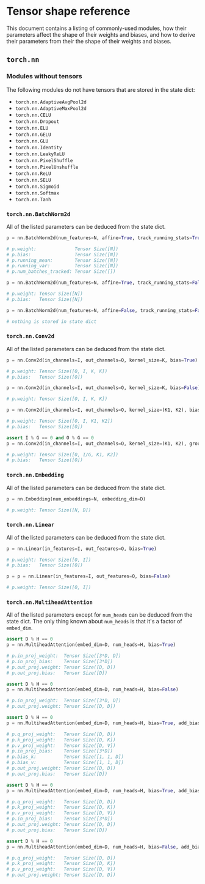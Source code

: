 # Tensor shape reference

This document contains a listing of commonly-used modules, how their parameters affect the shape of their weights and biases, and how to derive their parameters from their the shape of their weights and biases.

## `torch.nn`

### Modules without tensors

The following modules do not have tensors that are stored in the state dict:

- `torch.nn.AdaptiveAvgPool2d`
- `torch.nn.AdaptiveMaxPool2d`
- `torch.nn.CELU`
- `torch.nn.Dropout`
- `torch.nn.ELU`
- `torch.nn.GELU`
- `torch.nn.GLU`
- `torch.nn.Identity`
- `torch.nn.LeakyReLU`
- `torch.nn.PixelShuffle`
- `torch.nn.PixelUnshuffle`
- `torch.nn.ReLU`
- `torch.nn.SELU`
- `torch.nn.Sigmoid`
- `torch.nn.Softmax`
- `torch.nn.Tanh`

### `torch.nn.BatchNorm2d`

All of the listed parameters can be deduced from the state dict.

```py
p = nn.BatchNorm2d(num_features=N, affine=True, track_running_stats=True)

# p.weight:              Tensor Size([N])
# p.bias:                Tensor Size([N])
# p.running_mean:        Tensor Size([N])
# p.running_var:         Tensor Size([N])
# p.num_batches_tracked: Tensor Size([])
```

```py
p = nn.BatchNorm2d(num_features=N, affine=True, track_running_stats=False)

# p.weight: Tensor Size([N])
# p.bias:   Tensor Size([N])
```

```py
p = nn.BatchNorm2d(num_features=N, affine=False, track_running_stats=False)

# nothing is stored in state dict
```

### `torch.nn.Conv2d`

All of the listed parameters can be deduced from the state dict.

```py
p = nn.Conv2d(in_channels=I, out_channels=O, kernel_size=K, bias=True)

# p.weight: Tensor Size([O, I, K, K])
# p.bias:   Tensor Size([O])
```

```py
p = nn.Conv2d(in_channels=I, out_channels=O, kernel_size=K, bias=False)

# p.weight: Tensor Size([O, I, K, K])
```

```py
p = nn.Conv2d(in_channels=I, out_channels=O, kernel_size=(K1, K2), bias=True)

# p.weight: Tensor Size([O, I, K1, K2])
# p.bias:   Tensor Size([O])
```

```py
assert I % G == 0 and O % G == 0
p = nn.Conv2d(in_channels=I, out_channels=O, kernel_size=(K1, K2), group=G, bias=True)

# p.weight: Tensor Size([O, I/G, K1, K2])
# p.bias:   Tensor Size([O])
```

### `torch.nn.Embedding`

All of the listed parameters can be deduced from the state dict.

```py
p = nn.Embedding(num_embeddings=N, embedding_dim=D)

# p.weight: Tensor Size([N, D])
```

### `torch.nn.Linear`

All of the listed parameters can be deduced from the state dict.

```py
p = nn.Linear(in_features=I, out_features=O, bias=True)

# p.weight: Tensor Size([O, I])
# p.bias:   Tensor Size([O])
```

```py
p = p = nn.Linear(in_features=I, out_features=O, bias=False)

# p.weight: Tensor Size([O, I])
```

### `torch.nn.MultiheadAttention`

All of the listed parameters except for `num_heads` can be deduced from the state dict. The only thing known about `num_heads` is that it's a factor of `embed_dim`.

```py
assert D % H == 0
p = nn.MultiheadAttention(embed_dim=D, num_heads=H, bias=True)

# p.in_proj_weight:  Tensor Size([3*D, D])
# p.in_proj_bias:    Tensor Size([3*D])
# p.out_proj.weight: Tensor Size([D, D])
# p.out_proj.bias:   Tensor Size([D])
```

```py
assert D % H == 0
p = nn.MultiheadAttention(embed_dim=D, num_heads=H, bias=False)

# p.in_proj_weight:  Tensor Size([3*D, D])
# p.out_proj.weight: Tensor Size([D, D])
```

```py
assert D % H == 0
p = nn.MultiheadAttention(embed_dim=D, num_heads=H, bias=True, add_bias_kv=True, kdim=K, vdim=V)

# p.q_proj_weight:   Tensor Size([D, D])
# p.k_proj_weight:   Tensor Size([D, K])
# p.v_proj_weight:   Tensor Size([D, V])
# p.in_proj_bias:    Tensor Size([3*D])
# p.bias_k:          Tensor Size([1, 1, D])
# p.bias_v:          Tensor Size([1, 1, D])
# p.out_proj.weight: Tensor Size([D, D])
# p.out_proj.bias:   Tensor Size([D])
```

```py
assert D % H == 0
p = nn.MultiheadAttention(embed_dim=D, num_heads=H, bias=True, add_bias_kv=False, kdim=K, vdim=V)

# p.q_proj_weight:   Tensor Size([D, D])
# p.k_proj_weight:   Tensor Size([D, K])
# p.v_proj_weight:   Tensor Size([D, V])
# p.in_proj_bias:    Tensor Size([3*D])
# p.out_proj.weight: Tensor Size([D, D])
# p.out_proj.bias:   Tensor Size([D])
```

```py
assert D % H == 0
p = nn.MultiheadAttention(embed_dim=D, num_heads=H, bias=False, add_bias_kv=False, kdim=K, vdim=V)

# p.q_proj_weight:   Tensor Size([D, D])
# p.k_proj_weight:   Tensor Size([D, K])
# p.v_proj_weight:   Tensor Size([D, V])
# p.out_proj.weight: Tensor Size([D, D])
```
